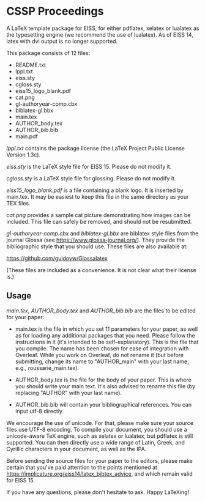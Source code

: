# CSSP Proceedings

A LaTeX template package for EISS, for either pdflatex, xelatex or lualatex as the typesetting engine (we recommend the use of lualatex). As of EISS 14, latex with dvi output is no longer supported. 

This package consists of 12 files:
- README.txt
- lppl.txt
- eiss.sty
- cgloss.sty
- eiss15_logo_blank.pdf
- cat.png
- gl-authoryear-comp.cbx
- biblatex-gl.bbx
- main.tex
- AUTHOR_body.tex
- AUTHOR_bib.bib
- main.pdf


*lppl.txt* contains the package license (the LaTeX Project Public License Version 1.3c).

*eiss.sty* is the LaTeX style file for EISS 15. Please do not modify it.

*cgloss.sty* is a LaTeX style file for glossing. Please do not modify it.

*eiss15_logo_blank.pdf* is a file containing a blank logo. It is inserted by main.tex. 
It may be easiest to keep this file in the same directory as your TEX files.

*cat.png* provides a sample cat picture demonstrating how images can be included. This file can 
safely be removed, and should not be resubmitted.

*gl-authoryear-comp.cbx* and *biblatex-gl.bbx* are biblatex style files from the journal Glossa (see https://www.glossa-journal.org/). They provide the bibliographic style that you should use. These 
files are also available at:

https://github.com/guidovw/Glossalatex

(These files are included as a convenience. It is not clear what their license is.)

## Usage 

*main.tex*, *AUTHOR_body.tex* and *AUTHOR_bib.bib* are the files to be edited for your paper:

- main.tex is the file in which you set 11 parameters for your
  paper, as well as for loading any additional packages that you
  need. Please follow the instructions in it (it's intended to be
  self-explanatory). This is the file that you compile. The name has 
  been chosen for ease of integration with Overleaf. While you work
  on Overleaf, do not rename it (but before submitting, change its
  name to "AUTHOR_main" with your last name, e.g.,
  roussarie_main.tex).

- AUTHOR_body.tex is the file for the body of your paper. This is
  where you should write your main text. It's also advised to rename
  this file (by replacing "AUTHOR" with your last name).

- AUTHOR_bib.bib will contain your bibliographical references. 
  You can input utf-8 directly.

We encourage the use of unicode. For that, please make sure your source files use UTF-8 encoding. 
To compile your document, you should use a unicode-aware TeX engine, such as xelatex or lualatex, 
but pdflatex is still supported. You can then directly use a wide range of Latin, Greek, and 
Cyrillic characters in your document, as well as the IPA.

Before sending the source files for your paper to the editors, please make certain that you've paid 
attention to the points mentioned at https://implicature.org/eiss14/latex_bibtex_advice, and which remain valid for EISS 15.

If you have any questions, please don't hesitate to ask. Happy LaTeXing!
